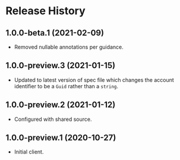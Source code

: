 # Release History

## 1.0.0-beta.1 (2021-02-09)

- Removed nullable annotations per guidance.

## 1.0.0-preview.3 (2021-01-15)

- Updated to latest version of spec file which changes the account identifier to be a `Guid` rather than a `string`.

## 1.0.0-preview.2 (2021-01-12)

- Configured with shared source.

## 1.0.0-preview.1 (2020-10-27)

- Initial client.
